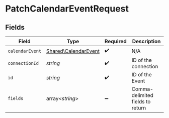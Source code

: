 # PatchCalendarEventRequest


## Fields

| Field                                                        | Type                                                         | Required                                                     | Description                                                  |
| ------------------------------------------------------------ | ------------------------------------------------------------ | ------------------------------------------------------------ | ------------------------------------------------------------ |
| `calendarEvent`                                              | [Shared\CalendarEvent](../../Models/Shared/CalendarEvent.md) | :heavy_check_mark:                                           | N/A                                                          |
| `connectionId`                                               | *string*                                                     | :heavy_check_mark:                                           | ID of the connection                                         |
| `id`                                                         | *string*                                                     | :heavy_check_mark:                                           | ID of the Event                                              |
| `fields`                                                     | array<*string*>                                              | :heavy_minus_sign:                                           | Comma-delimited fields to return                             |